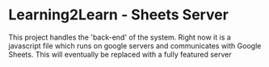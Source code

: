 
# Learning2Learn -  Sheets Server

This project handles the 'back-end' of the system.
Right now it is a javascript file which runs on google servers and
communicates with Google Sheets. This will eventually be replaced with a
fully featured server
